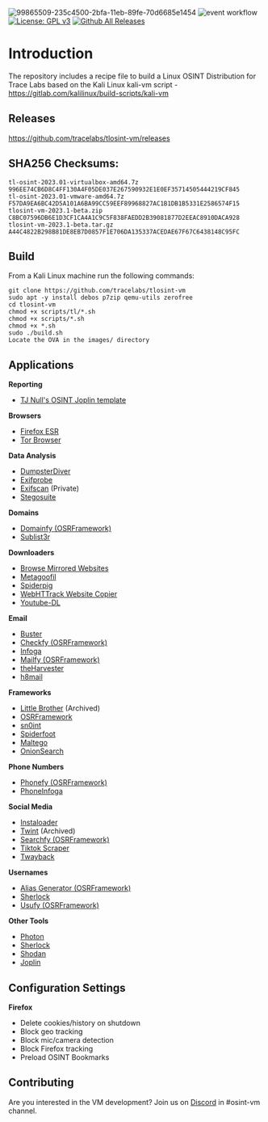 ![99865509-235c4500-2bfa-11eb-89fe-70d6685e1454](https://github.com/tracelabs/tlosint-vm/assets/22546578/05951c65-0379-438f-8f2a-0bedcb7de543)
![event workflow](https://github.com/tracelabs/tlosint-vm/actions/workflows/releases.yml/badge.svg?event=push)
[![License: GPL v3](https://img.shields.io/badge/License-GPLv3-blue.svg)](https://www.gnu.org/licenses/gpl-3.0)
[![Github All Releases](https://img.shields.io/github/downloads/tracelabs/tlosint-vm/total.svg)]()

# Introduction
The repository includes a recipe file to build a Linux OSINT Distribution for Trace Labs based on the Kali Linux kali-vm script - https://gitlab.com/kalilinux/build-scripts/kali-vm

## Releases
https://github.com/tracelabs/tlosint-vm/releases

## SHA256 Checksums:
``` 
tl-osint-2023.01-virtualbox-amd64.7z   996EE74CB6D8C4FF130A4F05DE037E267590932E1E0EF35714505444219CF845
tl-osint-2023.01-vmware-amd64.7z       F57DA9EA6BC42D5A101A6BA99CC59EEF89968827AC1B1DB1B5331E2586574F15
tlosint-vm-2023.1-beta.zip             C8BC07596DB6E1D3CF1CA4A1C9C5F838FAEDD2B39081877D2EEAC8910DACA928
tlosint-vm-2023.1-beta.tar.gz          A44C4822B298B81DE8EB7D0857F1E706DA135337ACEDAE67F67C6438148C95FC
```

## Build
From a Kali Linux machine run the following commands:
```
git clone https://github.com/tracelabs/tlosint-vm
sudo apt -y install debos p7zip qemu-utils zerofree
cd tlosint-vm
chmod +x scripts/tl/*.sh
chmod +x scripts/*.sh
chmod +x *.sh
sudo ./build.sh
Locate the OVA in the images/ directory
```
## Applications

**Reporting**
* [TJ Null's OSINT Joplin template](https://github.com/tjnull/TJ-OSINT-Notebook)

**Browsers**
* [Firefox ESR](https://www.mozilla.org/en-US/firefox/enterprise/)
* [Tor Browser](https://www.torproject.org/download/)

**Data Analysis**
* [DumpsterDiver](https://github.com/securing/DumpsterDiver)
* [Exifprobe](https://github.com/hfiguiere/exifprobe)
* [Exifscan](https://github.com/rcook/exifscan/) (Private)
* [Stegosuite](https://github.com/osde8info/stegosuite)

**Domains**
* [Domainfy (OSRFramework)](https://github.com/i3visio/osrframework)
* [Sublist3r](https://github.com/aboul3la/Sublist3r)

**Downloaders**
* [Browse Mirrored Websites](http://www.httrack.com/)
* [Metagoofil](https://github.com/opsdisk/metagoofil)
* [Spiderpig](https://github.com/hatlord/Spiderpig)
* [WebHTTrack Website Copier](http://www.httrack.com/)
* [Youtube-DL](https://github.com/ytdl-org/youtube-dl)

**Email**
* [Buster](https://github.com/sham00n/buster)
* [Checkfy (OSRFramework)](https://github.com/i3visio/osrframework)
* [Infoga](https://github.com/m4ll0k/Infoga)
* [Mailfy (OSRFramework)](https://github.com/i3visio/osrframework)
* [theHarvester](https://github.com/laramies/theHarvester)
* [h8mail](https://github.com/khast3x/h8mail)

**Frameworks**
* [Little Brother](https://github.com/lulz3xploit/LittleBrother) (Archived)
* [OSRFramework](https://github.com/i3visio/osrframework)
* [sn0int](https://github.com/kpcyrd/sn0int)
* [Spiderfoot](https://github.com/smicallef/spiderfoot)
* [Maltego](https://www.maltego.com/downloads/)
* [OnionSearch](https://github.com/sundowndev/phoneinfoga)

**Phone Numbers**
* [Phonefy (OSRFramework)](https://github.com/i3visio/osrframework)
* [PhoneInfoga](https://github.com/sundowndev/phoneinfoga)

**Social Media**
* [Instaloader](https://github.com/instaloader/instaloader)
* [Twint](https://github.com/twintproject/twint) (Archived)
* [Searchfy (OSRFramework)](https://github.com/i3visio/osrframework)
* [Tiktok Scraper](https://github.com/drawrowfly/tiktok-scraper)
* [Twayback](https://github.com/humandecoded/twayback)

**Usernames**
* [Alias Generator (OSRFramework)](https://github.com/i3visio/osrframework)
* [Sherlock](https://github.com/sherlock-project/sherlock)
* [Usufy (OSRFramework)](https://github.com/i3visio/osrframework)

**Other Tools**
* [Photon](https://github.com/s0md3v/Photon)
* [Sherlock](https://github.com/sherlock-project/sherlock)
* [Shodan](https://cli.shodan.io/)
* [Joplin](https://joplinapp.org/help/)

## Configuration Settings
**Firefox**
* Delete cookies/history on shutdown
* Block geo tracking
* Block mic/camera detection
* Block Firefox tracking
* Preload OSINT Bookmarks

## Contributing
Are you interested in the VM development? Join us on [Discord](https://discord.com/invite/tracelabs) in #osint-vm channel.
